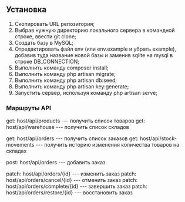 <h2>Установка</h2>
<ol>
    <li> Скопировать URL репозитория; </li>
    <li> Выбрав нужную директорию локального сервера в командной строке, ввести git clone; </li>
    <li> Создать базу в MySQL; </li>
    <li> Отредактировать файл env (или env.example и убрать example), добавив туда название новой базы и заменив sqlite на mysql в строке DB_CONNECTION; </li>
    <li> Выполнить команду composer install; </li>
    <li> Выполнить команду php artisan migrate; </li>
    <li> Выполнить команду php artisan db:seed; </li>
    <li> Выполнить команду php artisan key:generate; </li>
    <li> Запустить сервер, используя команду php artisan serve; </li>    
</ol>

<h3>Маршруты API</h3>
get: host/api/products --- получить список товаров
get: host/api/warehouse --- получить список складов

get: host/api/orders --- получить список заказов
get: host/api/stock-movements --- получить историю изменения количества товаров на складах

post: host/api/orders  --- добавить заказ

patch: host/api/orders/{id} --- изменить заказ
patch: host/api/orders/cancel/{id} --- отменить заказ
patch: host/api/orders/complete/{id} --- завершить заказ
patch: host/api/orders/restore/{id} --- восстановить заказ
